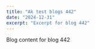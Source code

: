 ```yaml
---
title: "Ak test blogs 442"
date: "2024-12-31"
excerpt: "Excerpt for blog 442"
---
```


Blog content for blog 442